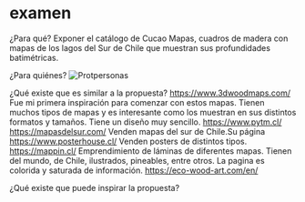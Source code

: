 # examen

¿Para qué? 
Exponer el catálogo de Cucao Mapas, cuadros de madera con mapas de los lagos del Sur de Chile que muestran sus profundidades batimétricas.

¿Para quiénes?
![Protpersonas](/examen/readme/protopersonas.jpg)

¿Qué existe que es similar a la propuesta?
https://www.3dwoodmaps.com/ Fue mi primera inspiración para comenzar con estos mapas. Tienen muchos tipos de mapas y es interesante como los muestran en sus distintos formatos y tamaños. Tiene un diseño muy sencillo.
https://www.pytm.cl/ 
https://mapasdelsur.com/ Venden mapas del sur de Chile.Su página 
https://www.posterhouse.cl/ Venden posters de distintos tipos. 
https://mappin.cl/ Emprendimiento de láminas de diferentes mapas. Tienen del mundo, de Chile, ilustrados, pineables, entre otros. La pagina es colorida y saturada de información.
https://eco-wood-art.com/en/

¿Qué existe que puede inspirar la propuesta?
